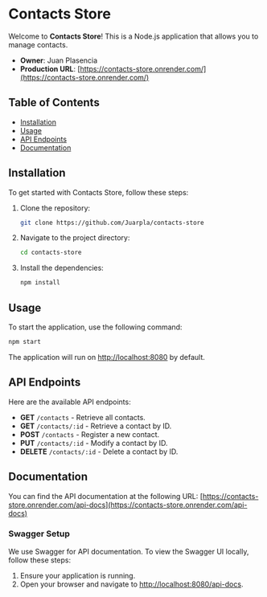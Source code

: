 # Contacts Store

Welcome to **Contacts Store**! This is a Node.js application that allows you to manage contacts. 

- **Owner**: Juan Plasencia
- **Production URL**: [https://contacts-store.onrender.com/](https://contacts-store.onrender.com/)

## Table of Contents

- [Installation](#installation)
- [Usage](#usage)
- [API Endpoints](#api-endpoints)
- [Documentation](#documentation)

## Installation

To get started with Contacts Store, follow these steps:

1. Clone the repository:
    ```bash
    git clone https://github.com/Juarpla/contacts-store
    ```
2. Navigate to the project directory:
    ```bash
    cd contacts-store
    ```
3. Install the dependencies:
    ```bash
    npm install
    ```

## Usage

To start the application, use the following command:
```bash
npm start
```

The application will run on [http://localhost:8080](http://localhost:8080) by default.

## API Endpoints

Here are the available API endpoints:

- **GET** `/contacts` - Retrieve all contacts.
- **GET** `/contacts/:id` - Retrieve a contact by ID.
- **POST** `/contacts` - Register a new contact.
- **PUT** `/contacts/:id` - Modify a contact by ID.
- **DELETE** `/contacts/:id` - Delete a contact by ID.


## Documentation

You can find the API documentation at the following URL:
[https://contacts-store.onrender.com/api-docs](https://contacts-store.onrender.com/api-docs)

### Swagger Setup

We use Swagger for API documentation. To view the Swagger UI locally, follow these steps:

1. Ensure your application is running.
2. Open your browser and navigate to [http://localhost:8080/api-docs](http://localhost:8080/api-docs).
